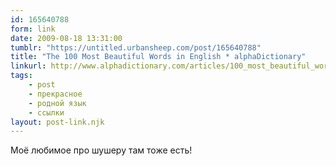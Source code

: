 ```yaml
---
id: 165640788
form: link
date: 2009-08-18 13:31:00
tumblr: "https://untitled.urbansheep.com/post/165640788"
title: "The 100 Most Beautiful Words in English * alphaDictionary"
linkurl: http://www.alphadictionary.com/articles/100_most_beautiful_words.html
tags:
    - post
    - прекрасное
    - родной язык
    - ссылки
layout: post-link.njk
---
```

<p>Моё любимое про шушеру там тоже есть!</p>
